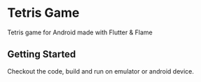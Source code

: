 # Tetris Game

Tetris game for Android made with Flutter & Flame

## Getting Started

Checkout the code, build and run on emulator or android device.
